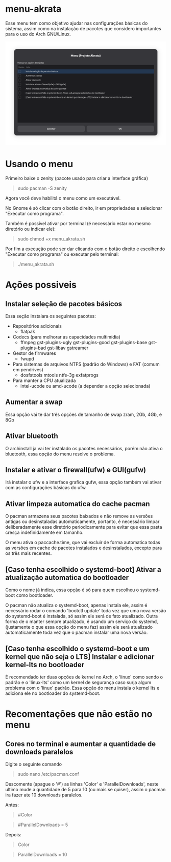 # menu-akrata
Esse menu tem como objetivo ajudar nas configurações básicas do sistema, assim como na instalação de pacotes que considero importantes para o uso do Arch GNU/Linux.

<img src="https://github.com/Akr4ta/menu-akrata/blob/main/menu_img.png" alt="e.g image">

# Usando o menu
Primeiro baixe o zenity (pacote usado para criar a interface gráfica)
> sudo pacman -S zenity

Agora você deve habilitá o menu como um executável.

No Gnome é só clicar com o botão direito, ir em propriedades e selecionar "Executar como programa".

Também é possível ativar por terminal (é necessário estar no mesmo diretório ou indicar ele):
> sudo chmod +x menu_akrata.sh

Por fim a execução pode ser dar clicando com o botão direito e escolhendo "Executar como programa" ou executar pelo terminal:
> ./menu_akrata.sh

# Ações possiveis
## Instalar seleção de pacotes básicos
Essa seção instalara os seguintes pacotes:
* Repositórios adicionais
  * flatpak
* Codecs (para melhorar as capacidades multimídia)
  * ffmpeg gst-plugins-ugly gst-plugins-good gst-plugins-base gst-plugins-bad gst-libav gstreamer
* Gestor de firmwares 
  * fwupd
* Para sistemas de arquivos NTFS (padrão do Windows) e FAT (comum em pendrives)
  * dosfstools mtools ntfs-3g exfatprogs
* Para manter a CPU atualizada
  * intel-ucode ou amd-ucode (a depender a opção selecionada)

## Aumentar a swap
Essa opção vai te dar três opções de tamanho de swap zram, 2Gb, 4Gb, e 8Gb

## Ativar bluetooth
O archinstall ja vai ter instalado os pacotes necessários, porém não ativa o bluetooth, essa opção do menu resolve o problema.

## Instalar e ativar o firewall(ufw) e GUI(gufw)
Irá instalar o ufw e a interface grafica gufw, essa opção também vai ativar com as configurações básicas do ufw.

## Ativar limpeza automatica do cache pacman
O pacman armazena seus pacotes baixados e não remove as versões antigas ou desinstaladas automaticamente, portanto, é necessário limpar deliberadamente esse diretório periodicamente para evitar que essa pasta cresça indefinidamente em tamanho.

O menu ativa o paccache.time, que vai excluir de forma automatica todas as versões em cache de pacotes instalados e desinstalados, excepto para os três mais recentes. 

## [Caso tenha escolhido o systemd-boot] Ativar a atualização automatica do bootloader
Como o nome já indica, essa opção é só para quem escolheu o systemd-boot como bootloader. 

O pacman não atualiza o systemd-boot, apenas instala ele, assim é necessário rodar o comando 'bootctl update' toda vez que uma nova versão do systemd-boot é instalada, só assim ele será de fato atualizado. Outra forma de o manter sempre atualizado, é usando um serviço do systemd, (justamente o que essa opção do menu faz) assim ele será atualizado automaticamente toda vez que o pacman instalar uma nova versão. 

## [Caso tenha escolhido o systemd-boot e um kernel que não seja o LTS] Instalar e adicionar kernel-lts no bootloader
É recomendado ter duas opções de kernel no Arch, o 'linux' como sendo o padrão e o 'linux-lts' como um kernel de segurança caso surja algum problema com o 'linux' padrão. Essa opção do menu instala o kernel lts e adiciona ele no bootloader do systemd-boot.

# Recomentações que não estão no menu
## Cores no terminal e aumentar a quantidade de downloads paralelos
Digite o seguinte comando
> sudo nano /etc/pacman.conf

Descomente (apague o '#') as linhas 'Color' e 'ParallelDownloads', neste ultimo mude a quantidade de 5 para 10 (ou mais se quiser), assim o pacman ira fazer ate 10 downloads paralelos.

Antes:
> #Color

> #ParallelDownloads = 5

Depois:
> Color

> ParallelDownloads = 10

